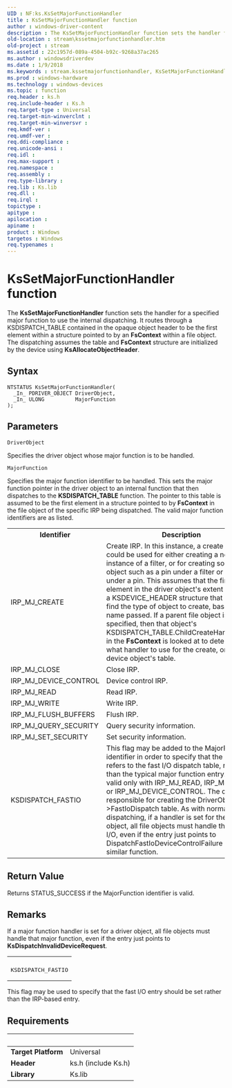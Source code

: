 ```yaml
---
UID : NF:ks.KsSetMajorFunctionHandler
title : KsSetMajorFunctionHandler function
author : windows-driver-content
description : The KsSetMajorFunctionHandler function sets the handler for a specified major function to use the internal dispatching.
old-location : stream\kssetmajorfunctionhandler.htm
old-project : stream
ms.assetid : 22c1957d-089a-4504-b92c-9268a37ac265
ms.author : windowsdriverdev
ms.date : 1/9/2018
ms.keywords : stream.kssetmajorfunctionhandler, KsSetMajorFunctionHandler function [Streaming Media Devices], KsSetMajorFunctionHandler, ks/KsSetMajorFunctionHandler, ksfunc_e8761f66-4ca5-4465-bf7b-f6d2ab1d2355.xml
ms.prod : windows-hardware
ms.technology : windows-devices
ms.topic : function
req.header : ks.h
req.include-header : Ks.h
req.target-type : Universal
req.target-min-winverclnt : 
req.target-min-winversvr : 
req.kmdf-ver : 
req.umdf-ver : 
req.ddi-compliance : 
req.unicode-ansi : 
req.idl : 
req.max-support : 
req.namespace : 
req.assembly : 
req.type-library : 
req.lib : Ks.lib
req.dll : 
req.irql : 
topictype : 
apitype : 
apilocation : 
apiname : 
product : Windows
targetos : Windows
req.typenames : 
---
```



# KsSetMajorFunctionHandler function
The <b>KsSetMajorFunctionHandler</b> function sets the handler for a specified major function to use the internal dispatching. It routes through a KSDISPATCH_TABLE contained in the opaque object header to be the first element within a structure pointed to by an <b>FsContext</b> within a file object. The dispatching assumes the table and <b>FsContext</b> structure are initialized by the device using <b>KsAllocateObjectHeader</b>.

## Syntax

````
NTSTATUS KsSetMajorFunctionHandler(
  _In_ PDRIVER_OBJECT DriverObject,
  _In_ ULONG          MajorFunction
);
````

## Parameters

`DriverObject`

Specifies the driver object whose major function is to be handled.

`MajorFunction`

Specifies the major function identifier to be handled. This sets the major function pointer in the driver object to an internal function that then dispatches to the <b>KSDISPATCH_TABLE</b> function. The pointer to this table is assumed to be the first element in a structure pointed to by <b>FsContext</b> in the file object of the specific IRP being dispatched. The valid major function identifiers are as listed.
<table>
<tr>
<th>Identifier</th>
<th>Description</th>
</tr>
<tr>
<td>
IRP_MJ_CREATE 

</td>
<td>
Create IRP. In this instance, a create request could be used for either creating a new instance of a filter, or for creating some object such as a pin under a filter or a clock under a pin. This assumes that the first element in the driver object's extent contains a KSDEVICE_HEADER structure that is used to find the type of object to create, based on the name passed. If a parent file object is specified, then that object's KSDISPATCH_TABLE.ChildCreateHandlerTable in the <b>FsContext</b> is looked at to determine what handler to use for the create, or use the device object's table.

</td>
</tr>
<tr>
<td>
IRP_MJ_CLOSE 

</td>
<td>
 Close IRP.

</td>
</tr>
<tr>
<td>
IRP_MJ_DEVICE_CONTROL 

</td>
<td>
 Device control IRP.

</td>
</tr>
<tr>
<td>
IRP_MJ_READ 

</td>
<td>
 Read IRP.

</td>
</tr>
<tr>
<td>
IRP_MJ_WRITE 

</td>
<td>
 Write IRP.

</td>
</tr>
<tr>
<td>
IRP_MJ_FLUSH_BUFFERS 

</td>
<td>
 Flush IRP.

</td>
</tr>
<tr>
<td>
IRP_MJ_QUERY_SECURITY 

</td>
<td>
 Query security information.

</td>
</tr>
<tr>
<td>
IRP_MJ_SET_SECURITY 

</td>
<td>
 Set security information.

</td>
</tr>
<tr>
<td>
KSDISPATCH_FASTIO 

</td>
<td>
This flag may be added to the MajorFunction identifier in order to specify that the entry refers to the fast I/O dispatch table, rather than the typical major function entry. This is valid only with IRP_MJ_READ, IRP_MJ_WRITE or IRP_MJ_DEVICE_CONTROL. The driver is responsible for creating the DriverObject-&gt;FastIoDispatch table. As with normal dispatching, if a handler is set for the driver object, all file objects must handle that fast I/O, even if the entry just points to DispatchFastIoDeviceControlFailure or a similar function.

</td>
</tr>
</table>


## Return Value

Returns STATUS_SUCCESS if the MajorFunction identifier is valid.

## Remarks

If a major function handler is set for a driver object, all file objects must handle that major function, even if the entry just points to <b>KsDispatchInvalidDeviceRequest</b>.
<div class="code"><span codelanguage=""><table>
<tr>
<th></th>
</tr>
<tr>
<td>
<pre>KSDISPATCH_FASTIO</pre>
</td>
</tr>
</table></span></div>This flag may be used to specify that the fast I/O entry should be set rather than the IRP-based entry.

## Requirements
| &nbsp; | &nbsp; |
| ---- |:---- |
| **Target Platform** | Universal |
| **Header** | ks.h (include Ks.h) |
| **Library** | Ks.lib |